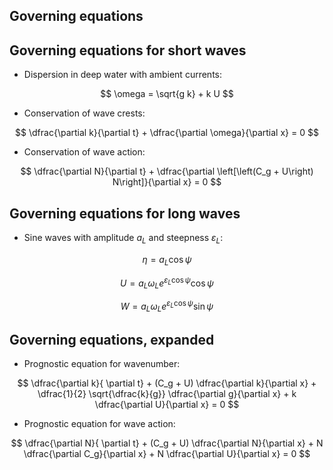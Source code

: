 <section>

# Governing equations
</section>


<section>

## Governing equations for short waves

* Dispersion in deep water with ambient currents:

$$
\omega = \sqrt{g k} + k U
$$

* Conservation of wave crests:

$$
\dfrac{\partial k}{\partial t} + \dfrac{\partial \omega}{\partial x} = 0
$$

* Conservation of wave action:

$$
\dfrac{\partial N}{\partial t} + \dfrac{\partial \left[\left(C_g + U\right) N\right]}{\partial x} = 0
$$
</section>


<section>

## Governing equations for long waves

* Sine waves with amplitude $a_L$ and steepness $\varepsilon_L$:

$$
\eta = a_L \cos\psi
$$

$$
U = a_L \omega_L e^{\varepsilon_L \cos\psi} \cos\psi
$$

$$
W = a_L \omega_L e^{\varepsilon_L \cos\psi} \sin\psi
$$
</section>


<section>

## Governing equations, expanded

* Prognostic equation for wavenumber:

$$
\dfrac{\partial k}{ \partial t} + 
(C_g + U) \dfrac{\partial k}{\partial x} + 
\dfrac{1}{2} \sqrt{\dfrac{k}{g}} \dfrac{\partial g}{\partial x} + 
k \dfrac{\partial U}{\partial x} = 
0
$$

* Prognostic equation for wave action:

$$
\dfrac{\partial N}{ \partial t} +
(C_g + U) \dfrac{\partial N}{\partial x} +
N \dfrac{\partial C_g}{\partial x} + 
N \dfrac{\partial U}{\partial x} =
0
$$
</section>